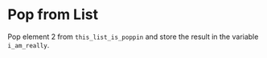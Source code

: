 # Pop from List

Pop element 2 from `this_list_is_poppin` and store the result in the variable `i_am_really`.
